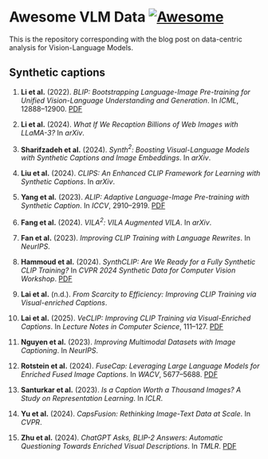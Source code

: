 # Awesome VLM Data [![Awesome](https://awesome.re/badge.svg)](https://awesome.re)

This is the repository corresponding with the blog post on data-centric analysis for Vision-Language Models.

## Synthetic captions

1. **Li et al.** (2022). *BLIP: Bootstrapping Language-Image Pre-training for Unified Vision-Language Understanding and Generation*. In *ICML*, 12888–12900. [PDF](https://arxiv.org/pdf/2201.12086.pdf)

2. **Li et al.** (2024). *What If We Recaption Billions of Web Images with LLaMA-3?* In *arXiv*.

3. **Sharifzadeh et al.** (2024). *Synth$^2$: Boosting Visual-Language Models with Synthetic Captions and Image Embeddings*. In *arXiv*.

4. **Liu et al.** (2024). *CLIPS: An Enhanced CLIP Framework for Learning with Synthetic Captions*. In *arXiv*.

5. **Yang et al.** (2023). *ALIP: Adaptive Language-Image Pre-training with Synthetic Caption*. In *ICCV*, 2910–2919. [PDF](https://arxiv.org/pdf/2310.07699.pdf)

6. **Fang et al.** (2024). *VILA$^2$: VILA Augmented VILA*. In *arXiv*.

7. **Fan et al.** (2023). *Improving CLIP Training with Language Rewrites*. In *NeurIPS*.

8. **Hammoud et al.** (2024). *SynthCLIP: Are We Ready for a Fully Synthetic CLIP Training?* In *CVPR 2024 Synthetic Data for Computer Vision Workshop*. [PDF](https://arxiv.org/pdf/2402.01832.pdf)

9. **Lai et al.** (n.d.). *From Scarcity to Efficiency: Improving CLIP Training via Visual-enriched Captions*.

10. **Lai et al.** (2025). *VeCLIP: Improving CLIP Training via Visual-Enriched Captions*. In *Lecture Notes in Computer Science*, 111–127. [PDF](https://arxiv.org/pdf/2310.07699.pdf)

11. **Nguyen et al.** (2023). *Improving Multimodal Datasets with Image Captioning*. In *NeurIPS*.

12. **Rotstein et al.** (2024). *FuseCap: Leveraging Large Language Models for Enriched Fused Image Captions*. In *WACV*, 5677–5688. [PDF](https://arxiv.org/pdf/2402.01832.pdf)

13. **Santurkar et al.** (2023). *Is a Caption Worth a Thousand Images? A Study on Representation Learning*. In *ICLR*.

14. **Yu et al.** (2024). *CapsFusion: Rethinking Image-Text Data at Scale*. In *CVPR*.

15. **Zhu et al.** (2024). *ChatGPT Asks, BLIP-2 Answers: Automatic Questioning Towards Enriched Visual Descriptions*. In *TMLR*. [PDF](https://arxiv.org/pdf/2303.06594.pdf)

